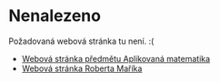 # Nenalezeno

Požadovaná webová stránka tu není. :(

* [Webová stránka předmětu Aplikovaná matematika](https://robert-marik.github.io/pages/am/) 
* [Webová stránka Roberta Maříka](https://robert-marik.github.io/)
